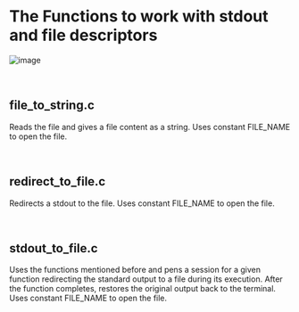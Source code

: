 # The Functions to work with stdout and file descriptors

![image](https://github.com/user-attachments/assets/cb9e70af-a6ff-465c-ae3c-c10b31a29343)

</br>

## file_to_string.c
Reads the file and gives a file content as a string. Uses constant FILE_NAME to open the file.

</br>

## redirect_to_file.c
Redirects a stdout to the file. Uses constant FILE_NAME to open the file.

</br>

## stdout_to_file.c
Uses the functions mentioned before and pens a session for a given function redirecting the standard output to a file during its execution. After the function completes, restores the original output back to the terminal. Uses constant FILE_NAME to open the file.
